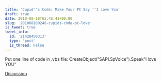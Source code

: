 ```yaml
---
title: 'Cupid''s Code: Make Your PC Say ''I Love You'
draft: true
date: 2010-08-18T02:48:41+00:00
slug: '201008180248-cupids-code-pc-love'
is_tweet: true
tweet_info:
  id: '21428450313'
  type: 'post'
  is_thread: False
---
```




Put one line of code in .vbs file: CreateObject("SAPI.SpVoice").Speak"I love YOU"

[Discussion](https://x.com/sytelus/status/21428450313)

